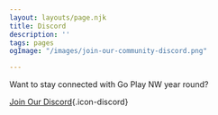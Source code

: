 ```yaml
---
layout: layouts/page.njk
title: Discord
description: ''
tags: pages
ogImage: "/images/join-our-community-discord.png"

---
```

Want to stay connected with Go Play NW year round?

[Join Our Discord](https://discord.gg/AqhayGFexQ){.icon-discord}
